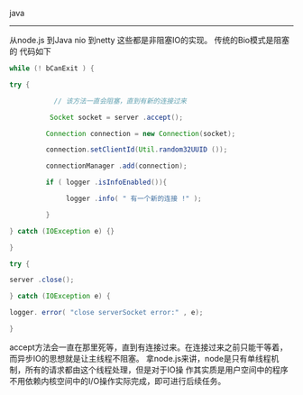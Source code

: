 java

---

从node.js 到Java nio 到netty 这些都是非阻塞IO的实现。
传统的Bio模式是阻塞的 代码如下

```java
while (! bCanExit ) {

try {

           // 该方法一直会阻塞，直到有新的连接过来

          Socket socket = server .accept();

         Connection connection = new Connection(socket);

         connection.setClientId(Util.random32UUID ());

         connectionManager .add(connection);

         if ( logger .isInfoEnabled()){

              logger .info( " 有一个新的连接 !" );

         }

} catch (IOException e) {}

}

try {

server .close();

} catch (IOException e) {

logger. error( "close serverSocket error:" , e);

}
```

accept方法会一直在那里死等，直到有连接过来。在连接过来之前只能干等着，而异步IO的思想就是让主线程不阻塞。
拿node.js来讲，node是只有单线程机制，所有的请求都由这个线程处理，但是对于IO操 作其实质是用户空间中的程序不用依赖内核空间中的I/O操作实际完成，即可进行后续任务。
